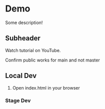# Demo

Some description!

## Subheader

Watch tutorial on YouTube.

Confirm public works for main and not master

## Local Dev

1. Open index.html in your browser

### Stage Dev
